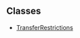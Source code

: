 ## Classes

- [TransferRestrictions](../../../../Classes/API/Entities/Asset/TransferRestrictions/TransferRestrictions.md)

